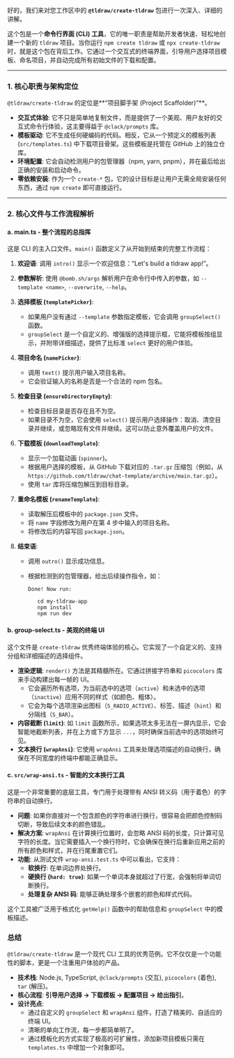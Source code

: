 好的，我们来对您工作区中的 **`@tldraw/create-tldraw`** 包进行一次深入、详细的讲解。

这个包是一个**命令行界面 (CLI) 工具**，它的唯一职责是帮助开发者快速、轻松地创建一个新的 `tldraw` 项目。当你运行 `npm create tldraw` 或 `npx create-tldraw` 时，就是这个包在背后工作。它通过一个交互式的终端界面，引导用户选择项目模板、命名项目，并自动完成所有初始文件的下载和配置。

---

### **1. 核心职责与架构定位**

`@tldraw/create-tldraw` 的定位是**“项目脚手架 (Project Scaffolder)”**。

- **交互式体验**: 它不只是简单地复制文件，而是提供了一个美观、用户友好的交互式命令行体验，这主要得益于 `@clack/prompts` 库。
- **模板驱动**: 它不生成任何硬编码的代码。相反，它从一个预定义的模板列表 (`src/templates.ts`) 中下载项目骨架。这些模板是托管在 GitHub 上的独立仓库。
- **环境配置**: 它会自动检测用户的包管理器（npm, yarn, pnpm），并在最后给出正确的安装和启动命令。
- **零依赖安装**: 作为一个 `create-*` 包，它的设计目标是让用户无需全局安装任何东西，通过 `npm create` 即可直接运行。

---

### **2. 核心文件与工作流程解析**

#### **a. main.ts - 整个流程的总指挥**

这是 CLI 的主入口文件。`main()` 函数定义了从开始到结束的完整工作流程：

1.  **欢迎语**: 调用 `intro()` 显示一个欢迎信息：“Let's build a tldraw app!”。
2.  **参数解析**: 使用 `@bomb.sh/args` 解析用户在命令行中传入的参数，如 `--template <name>`, `--overwrite`, `--help`。
3.  **选择模板 (`templatePicker`)**:
    - 如果用户没有通过 `--template` 参数指定模板，它会调用 `groupSelect()` 函数。
    - `groupSelect` 是一个自定义的、增强版的选择提示框，它能将模板按组显示，并附带详细描述，提供了比标准 `select` 更好的用户体验。
4.  **项目命名 (`namePicker`)**:
    - 调用 `text()` 提示用户输入项目名称。
    - 它会验证输入的名称是否是一个合法的 npm 包名。
5.  **检查目录 (`ensureDirectoryEmpty`)**:
    - 检查目标目录是否存在且不为空。
    - 如果目录不为空，它会使用 `select()` 提示用户选择操作：取消、清空目录并继续，或忽略现有文件并继续。这可以防止意外覆盖用户的文件。
6.  **下载模板 (`downloadTemplate`)**:
    - 显示一个加载动画 (`spinner`)。
    - 根据用户选择的模板，从 GitHub 下载对应的 `.tar.gz` 压缩包（例如，从 `https://github.com/tldraw/chat-template/archive/main.tar.gz`）。
    - 使用 `tar` 库将压缩包解压到目标目录。
7.  **重命名模板 (`renameTemplate`)**:
    - 读取解压后模板中的 `package.json` 文件。
    - 将 `name` 字段修改为用户在第 4 步中输入的项目名称。
    - 将修改后的内容写回 `package.json`。
8.  **结束语**:

    - 调用 `outro()` 显示成功信息。
    - 根据检测到的包管理器，给出后续操作指令，如：

      ```
      Done! Now run:

         cd my-tldraw-app
         npm install
         npm run dev
      ```

#### **b. group-select.ts - 美观的终端 UI**

这个文件是 `create-tldraw` 优秀终端体验的核心。它实现了一个自定义的、支持分组和详细描述的选择组件。

- **渲染逻辑**: `render()` 方法是其精髓所在。它通过拼接字符串和 `picocolors` 库来手动构建出每一帧的 UI。
  - 它会遍历所有选项，为当前选中的选项（`active`）和未选中的选项（`inactive`）应用不同的样式（如颜色、粗体）。
  - 它会为每个选项渲染出图标（`S_RADIO_ACTIVE`）、标签、描述（`hint`）和分隔线（`S_BAR`）。
- **内容截断 (`limit`)**: 如 `limit` 函数所示，如果选项太多无法在一屏内显示，它会智能地截断列表，并在上方或下方显示 `...`，同时确保当前选中的选项始终可见。
- **文本换行 (`wrapAnsi`)**: 它使用 `wrapAnsi` 工具来处理选项描述的自动换行，确保在不同宽度的终端中都能正确显示。

#### **c. `src/wrap-ansi.ts` - 智能的文本换行工具**

这是一个非常重要的底层工具，专门用于处理带有 ANSI 转义码（用于着色）的字符串的自动换行。

- **问题**: 如果你直接对一个包含颜色的字符串进行换行，很容易会把颜色控制码切断，导致后续文本的颜色错乱。
- **解决方案**: `wrapAnsi` 在计算换行位置时，会忽略 ANSI 码的长度，只计算可见字符的长度。当它需要插入一个换行符时，它会确保在换行后重新应用之前的所有颜色和样式，并在行尾重置它们。
- **功能**: 从测试文件 `wrap-ansi.test.ts` 中可以看出，它支持：
  - **软换行**: 在单词边界处换行。
  - **硬换行 (`hard: true`)**: 如果一个单词本身就超过了行宽，会强制将单词切断换行。
  - **处理复杂 ANSI 码**: 能够正确处理多个嵌套的颜色和样式代码。

这个工具被广泛用于格式化 `getHelp()` 函数中的帮助信息和 `groupSelect` 中的模板描述。

### **总结**

`@tldraw/create-tldraw` 是一个现代 CLI 工具的优秀范例。它不仅仅是一个功能性的脚本，更是一个注重用户体验的产品。

- **技术栈**: Node.js, TypeScript, `@clack/prompts` (交互), `picocolors` (着色), `tar` (解压)。
- **核心流程**: **引导用户选择 -> 下载模板 -> 配置项目 -> 给出指引**。
- **设计亮点**:
  - 通过自定义的 `groupSelect` 和 `wrapAnsi` 组件，打造了精美的、自适应的终端 UI。
  - 清晰的单向工作流，每一步都简单明了。
  - 通过模板化的方式实现了极高的可扩展性，添加新项目模板只需在 `templates.ts` 中增加一个对象即可。
